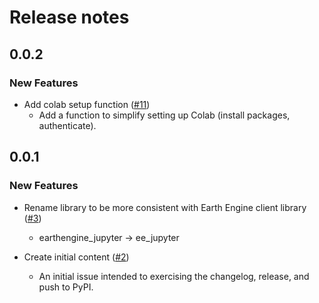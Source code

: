 # Release notes

<!-- do not remove -->

## 0.0.2

### New Features

- Add colab setup function ([#11](https://github.com/google/earthengine-jupyter/issues/11))
  - Add a function to simplify setting up Colab (install packages, authenticate).



## 0.0.1

### New Features

- Rename library to be more consistent with Earth Engine client library ([#3](https://github.com/google/earthengine-jupyter/issues/3))
  - earthengine_jupyter -> ee_jupyter

- Create initial content ([#2](https://github.com/google/earthengine-jupyter/issues/2))
  - An initial issue intended to exercising the changelog, release, and push to PyPI.



